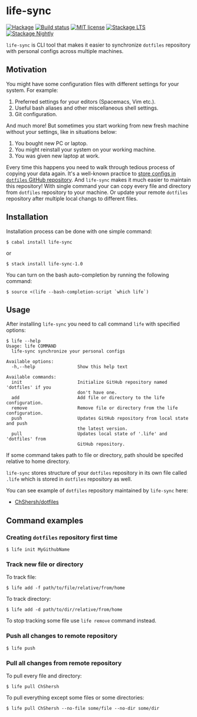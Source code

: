 # life-sync

[![Hackage](https://img.shields.io/hackage/v/life-sync.svg)](https://hackage.haskell.org/package/life-sync)
[![Build status](https://secure.travis-ci.org/kowainik/life-sync.svg)](https://travis-ci.org/kowainik/life-sync)
[![MIT license](https://img.shields.io/badge/license-MIT-blue.svg)](https://github.com/kowainik/life-sync/blob/master/LICENSE)
[![Stackage LTS](http://stackage.org/package/life-sync/badge/lts)](http://stackage.org/lts/package/life-sync)
[![Stackage Nightly](http://stackage.org/package/life-sync/badge/nightly)](http://stackage.org/nightly/package/life-sync)

`life-sync` is CLI tool that makes it easier to synchronize `dotfiles`
repository with personal configs across multiple machines.

## Motivation

You might have some configuration files with different settings for your system.
For example:

1. Preferred settings for your editors (Spacemacs, Vim etc.).
2. Useful bash aliases and other miscellaneous shell settings.
3. Git configuration.

And much more! But sometimes you start working from new fresh machine without
your settings, like in situations below:

1. You bought new PC or laptop.
2. You might reinstall your system on your working machine.
3. You was given new laptop at work.

Every time this happens you need to walk through tedious process of copying your
data again. It's a well-known practice to
[store configs in `dotfiles` GitHub repository](https://dotfiles.github.io/).
And `life-sync` makes it much easier to maintain this repository! With single
command your can copy every file and directory from `dotfiles` repository to
your machine. Or update your remote `dotfiles` repository after multiple local
changs to different files.

## Installation

Installation process can be done with one simple command:

```shell
$ cabal install life-sync
```

or

```shell
$ stack install life-sync-1.0
```

You can turn on the bash auto-completion by running the following command:

```
$ source <(life --bash-completion-script `which life`)
```

## Usage

After installing `life-sync` you need to call command `life` with specified options:

```shell
$ life --help
Usage: life COMMAND
  life-sync synchronize your personal configs

Available options:
  -h,--help                Show this help text

Available commands:
  init                     Initialize GitHub repository named 'dotfiles' if you
                           don't have one.
  add                      Add file or directory to the life configuration.
  remove                   Remove file or directory from the life configuration.
  push                     Updates GitHub repository from local state and push
                           the latest version.
  pull                     Updates local state of '.life' and 'dotfiles' from
                           GitHub repository.
```

If some command takes path to file or directory, path should be specifed
relative to home directory.

`life-sync` stores structure of your `dotfiles` repository in its own file
called `.life` which is stored in `dotfiles` repository as well.

You can see example of `dotfiles` repository maintained by `life-sync` here:

* [ChShersh/dotfiles](https://github.com/ChShersh/dotfiles)

## Command examples

### Creating `dotfiles` repository first time

```shell
$ life init MyGithubName
```

### Track new file or directory

To track file:

```shell
$ life add -f path/to/file/relative/from/home
```

To track directory:

```shell
$ life add -d path/to/dir/relative/from/home
```

To stop tracking some file use `life remove` command instead.

### Push all changes to remote repository

```shell
$ life push
```

### Pull all changes from remote repository

To pull every file and directory:

```shell
$ life pull ChShersh
```

To pull everything except some files or some directories:

```shell
$ life pull ChShersh --no-file some/file --no-dir some/dir
```
